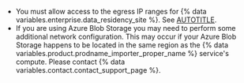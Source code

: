 * You must allow access to the egress IP ranges for {% data variables.enterprise.data_residency_site %}. See [AUTOTITLE](/enterprise-cloud@latest/admin/data-residency/network-details-for-ghecom#ranges-for-egress-traffic).
* If you are using Azure Blob Storage you may need to perform some additional network configuration. This may occur if your Azure Blob Storage happens to be located in the same region as the {% data variables.product.prodname_importer_proper_name %} service's compute. Please contact {% data variables.contact.contact_support_page %}.
